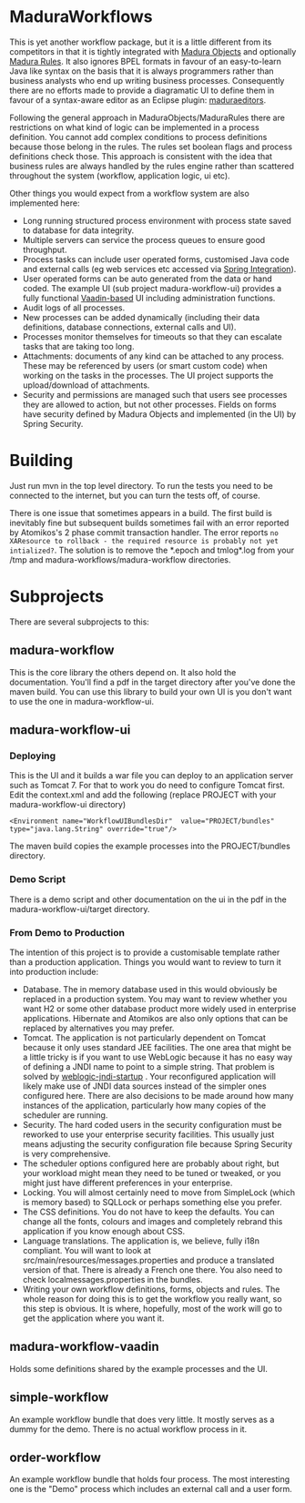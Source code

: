 MaduraWorkflows
===============

This is yet another workflow package, but it is a little different from its competitors in that it is tightly integrated with [Madura Objects](https://github.com/RogerParkinson/MaduraObjects) and optionally [Madura Rules](https://github.com/RogerParkinson/MaduraRules). It also ignores BPEL formats in favour of an easy-to-learn Java like syntax on the basis that it is always programmers rather than business analysts who end up writing business processes. Consequently there are no efforts made to provide a diagramatic UI to define them in favour of a syntax-aware editor as an Eclipse plugin: [maduraeditors](https://github.com/RogerParkinson/maduraeditors).

Following the general approach in MaduraObjects/MaduraRules there are restrictions on what kind of logic can be implemented in a process definition. You cannot add complex conditions to process definitions because those belong in the rules. The rules set boolean flags and process definitions check those. This approach is consistent with the idea that business rules are always handled by the rules engine rather than scattered throughout the system (workflow, application logic, ui etc).

Other things you would expect from a workflow system are also implemented here:

* Long running structured process environment with process state saved to database for data integrity.
* Multiple servers can service the process queues to ensure good throughput.
* Process tasks can include user operated forms, customised Java code and external calls (eg web services etc accessed via [Spring Integration](http://projects.spring.io/spring-integration/)).
* User operated forms can be auto generated from the data or hand coded. The example UI (sub project madura-workflow-ui) provides a fully functional [Vaadin-based](https://vaadin.com/home) UI including administration functions.
* Audit logs of all processes.
* New processes can be added dynamically (including their data definitions, database connections, external calls and UI).
* Processes monitor themselves for timeouts so that they can escalate tasks that are taking too long.
* Attachments: documents of any kind can be attached to any process. These may be referenced by users (or smart custom code) when working on the tasks in the processes. The UI project supports the upload/download of attachments.
* Security and permissions are managed such that users see processes they are allowed to action, but not other processes. Fields on forms have security defined by Madura Objects and implemented (in the UI) by Spring Security.

# Building

Just run mvn in the top level directory. To run the tests you need to be connected to the internet, but you can turn the tests off, of course. 

There is one issue that sometimes appears in a build. The first build is inevitably fine but subsequent builds sometimes fail with an error reported by Atomikos's 2 phase commit transaction handler. The error reports `no XAResource to rollback - the required resource is probably not yet intialized?`. The solution is to remove the \*.epoch and tmlog\*.log from your /tmp and madura-workflows/madura-workflow directories.

# Subprojects

There are several subprojects to this:

## madura-workflow

This is the core library the others depend on. It also hold the documentation. You'll find a pdf in the target directory after you've done the maven build. You can use this library to build your own UI is you don't want to use the one in madura-workflow-ui.

## madura-workflow-ui

### Deploying
This is the UI and it builds a war file you can deploy to an application server such as Tomcat 7. For that to work you do need to configure Tomcat first. Edit the context.xml and add the following (replace PROJECT with your madura-workflow-ui directory)

`<Environment name="WorkflowUIBundlesDir" 
	value="PROJECT/bundles" 
	type="java.lang.String" override="true"/>`

The maven build copies the example processes into the PROJECT/bundles directory. 

### Demo Script
There is a demo script and other documentation on the ui in the pdf in the madura-workflow-ui/target directory.

### From Demo to Production
The intention of this project is to provide a customisable template rather than a production application. Things you would want to review to turn it into production include:
* Database. The in memory database used in this would obviously be replaced in a production system. You may want to review whether you want H2 or some other database product more widely used in enterprise applications. Hibernate and Atomikos are also only options that can be replaced by alternatives you may prefer.
* Tomcat. The application is not particularly dependent on Tomcat because it only uses standard JEE facilities. The one area that might be a little tricky is if you want to use WebLogic because it has no easy way of defining a JNDI name to point to a simple string. That problem is solved by [weblogic-jndi-startup](https://github.com/RogerParkinson/weblogic-jndi-startup) . Your reconfigured application will likely make use of JNDI data sources instead of the simpler ones configured here. There are also decisions to be made around how many instances of the application, particularly how many copies of the scheduler are running.
* Security. The hard coded users in the security configuration must be reworked to use your enterprise security facilities. This usually just means adjusting the security configuration file because Spring Security is very comprehensive.
* The scheduler options configured here are probably about right, but your workload might mean they need to be tuned or tweaked, or you might just have different preferences in your enterprise.
* Locking. You will almost certainly need to move from SimpleLock (which is memory based) to SQLLock or perhaps something else you prefer.
* The CSS definitions. You do not have to keep the defaults. You can change all the fonts, colours and images and completely rebrand this application if you know enough about CSS.
* Language translations. The application is, we believe, fully i18n compliant. You will want to look at src/main/resources/messages.properties and produce a translated version of that. There is already a French one there. You also need to check localmessages.properties in the bundles.
* Writing your own workflow definitions, forms, objects and rules. The whole reason for doing this is to get the workflow you really want, so this step is obvious. It is where, hopefully, most of the work will go to get the application where you want it.

## madura-workflow-vaadin

Holds some definitions shared by the example processes and the UI.

## simple-workflow

An example workflow bundle that does very little. It mostly serves as a dummy for the demo. There is no actual workflow process in it.

## order-workflow

An example workflow bundle that holds four process. The most interesting one is the "Demo" process which includes an external call and a user form.

